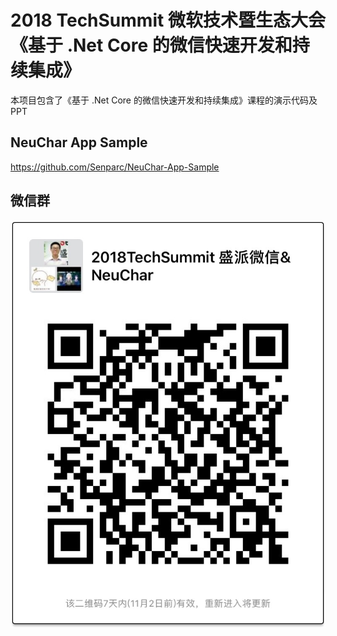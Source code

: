 # 2018 TechSummit 微软技术暨生态大会《基于 .Net Core 的微信快速开发和持续集成》

本项目包含了《基于 .Net Core 的微信快速开发和持续集成》课程的演示代码及PPT

## NeuChar App Sample
https://github.com/Senparc/NeuChar-App-Sample

## 微信群
![微信群](微信群.jpg)
